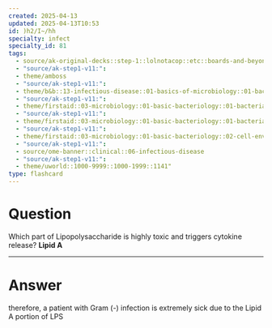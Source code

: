 ```yaml
---
created: 2025-04-13
updated: 2025-04-13T10:53
id: )h2/I~/hh
specialty: infect
specialty_id: 81
tags:
  - source/ak-original-decks::step-1::lolnotacop::etc::boards-and-beyond-micro::basics-of-micro
  - "source/ak-step1-v11:": 
  - theme/amboss
  - "source/ak-step1-v11:": 
  - theme/b&b::13-infectious-disease::01-basics-of-microbiology::01-bacteria
  - "source/ak-step1-v11:": 
  - theme/firstaid::03-microbiology::01-basic-bacteriology::01-bacterial-structures
  - "source/ak-step1-v11:": 
  - theme/firstaid::03-microbiology::01-basic-bacteriology::01-bacterial-structures::*basics
  - "source/ak-step1-v11:": 
  - theme/firstaid::03-microbiology::01-basic-bacteriology::02-cell-envelope
  - "source/ak-step1-v11:": 
  - source/ome-banner::clinical::06-infectious-disease
  - "source/ak-step1-v11:": 
  - theme/uworld::1000-9999::1000-1999::1141"
type: flashcard
---
```


# Question
Which part of Lipopolysaccharide is highly toxic and triggers cytokine release?   **Lipid A**

---

# Answer
therefore, a patient with Gram (-) infection is extremely sick due to the Lipid A portion of LPS
